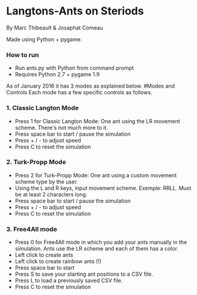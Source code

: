 # Langtons-Ants on Steriods
By Marc Thibeault & Josaphat Comeau

Made using Python + pygame. 
### How to run
* Run ants.py with Python from command prompt
* Requires Python 2.7 + pygame 1.9

As of January 2016 it has 3 modes as explained below. 
#Modes and Controls
Each mode has a few specific controls as follows.
### 1. Classic Langton Mode
* Press 1 for Classic Langton Mode: One ant using the LR movement scheme. There's not much more to it. 
 * Press space bar to start / pause the simulation
 * Press + / - to adjust speed
 * Press C to reset the simulation

### 2. Turk-Propp Mode
* Press 2 for Turk-Propp Mode: One ant using a custom movement scheme type by the user. 
* Using the L and R keys, input movement scheme. Exemple: RRLL. Must be at least 2 characters long. 
 * Press space bar to start / pause the simulation
 * Press + / - to adjust speed
 * Press C to reset the simulation

### 3. Free4All mode
* Press 0 for Free4All mode in which you add your ants manually in the simulation. Ants use the LR scheme and each of them has a color. 
 * Left click to create ants
 * Left click to create rainbow ants (!)
 * Press space bar to start
 * Press S to save your starting ant positions to a CSV file. 
 * Press L to load a previously saved CSV file. 
 * Press C to reset the simulation
